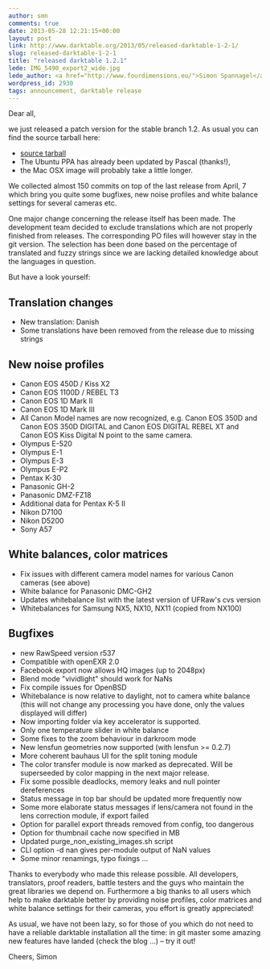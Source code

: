 ```yaml
---
author: smn
comments: true
date: 2013-05-28 12:21:15+00:00
layout: post
link: http://www.darktable.org/2013/05/released-darktable-1-2-1/
slug: released-darktable-1-2-1
title: "released darktable 1.2.1"
lede: IMG_5490_export2_wide.jpg
lede_author: <a href="http://www.fourdimensions.eu/">Simon Spannagel</a>
wordpress_id: 2930
tags: announcement, darktable release
---
```


Dear all,

we just released a patch version for the stable branch 1.2. As usual you can find the source tarball here:

* [source tarball](https://sourceforge.net/projects/darktable/files/darktable/1.2/darktable-1.2.1.tar.xz/download)
* The Ubuntu PPA has already been updated by Pascal (thanks!),
* the Mac OSX image will probably take a little longer.

We collected almost 150 commits on top of the last release from April, 7 which bring you quite some bugfixes, new noise profiles and white balance settings for several cameras etc.

One major change concerning the release itself has been made. The development team decided to exclude translations which are not properly finished from releases. The corresponding PO files will however stay in the git version. The selection has been done based on the percentage of translated and fuzzy strings since we are lacking detailed knowledge about the languages in
question.

But have a look yourself:

## Translation changes

* New translation: Danish
* Some translations have been removed from the release due to missing strings

## New noise profiles

* Canon EOS 450D / Kiss X2
* Canon EOS 1100D / REBEL T3
* Canon EOS 1D Mark II
* Canon EOS 1D Mark III
* All Canon Model names are now recognized, e.g. Canon EOS 350D and Canon EOS 350D DIGITAL and Canon EOS DIGITAL REBEL XT and Canon EOS Kiss Digital N point to the same camera.
* Olympus E-520
* Olympus E-1
* Olympus E-3
* Olympus E-P2
* Pentax K-30
* Panasonic GH-2
* Panasonic DMZ-FZ18
* Additional data for Pentax K-5 II
* Nikon D7100
* Nikon D5200
* Sony A57

## White balances, color matrices

* Fix issues with different camera model names for various Canon cameras (see above)
* White balance for Panasonic DMC-GH2
* Updates whitebalance list with the latest version of UFRaw's cvs version
* Whitebalances for Samsung NX5, NX10, NX11 (copied from NX100)

## Bugfixes

* new RawSpeed version r537
* Compatible with openEXR 2.0
* Facebook export now allows HQ images (up to 2048px)
* Blend mode "vividlight" should work for NaNs
* Fix compile issues for OpenBSD
* Whitebalance is now relative to daylight, not to camera white balance (this will not change any processing you have done, only the values displayed will differ)
* Now importing folder via key accelerator is supported.
* Only one temperature slider in white balance
* Some fixes to the zoom behaviour in darkroom mode
* New lensfun geometries now supported (with lensfun >= 0.2.7)
* More coherent bauhaus UI for the split toning module
* The color transfer module is now marked as deprecated. Will be superseeded by color mapping in the next major release.
* Fix some possible deadlocks, memory leaks and null pointer dereferences
* Status message in top bar should be updated more frequently now
* Some more elaborate status messages if lens/camera not found in the lens correction module, if export failed
* Option for parallel export threads removed from config, too dangerous
* Option for thumbnail cache now specified in MB
* Updated purge_non_existing_images.sh script
* CLI option -d nan gives per-module output of NaN values
* Some minor renamings, typo fixings ...

Thanks to everybody who made this release possible. All developers, translators, proof readers, battle testers and the guys who maintain the great libraries we depend on. Furthermore a big thanks to all users which help to make darktable better by providing noise profiles, color matrices and white balance settings for their cameras, you effort is greatly appreciated!

As usual, we have not been lazy, so for those of you which do not need to have a reliable darktable installation all the time: in git master some amazing new features have landed (check the blog ...)&nbsp;– try it out!

Cheers,
Simon
